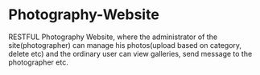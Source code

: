 # Photography-Website
RESTFUL Photography Website, where the administrator of the site(photographer) can manage his photos(upload based on category, delete etc) and the ordinary user can view galleries, send message to the photographer etc.
